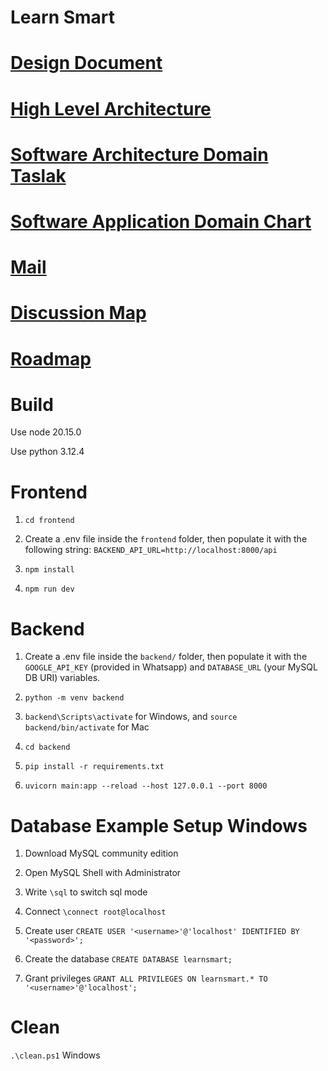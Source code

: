 # Learn Smart

# [Design Document](https://docs.google.com/document/d/1yBGZlqTAZuNbOirmpqzgfHXvrq4RJoF7VfEGX3V5clY/edit#heading=h.yr1n1w74g294)

# [High Level Architecture](https://app.diagrams.net/#G1Xt1IQutJySTuM8h47ZfxEwFGxCOxfnQR#%7B%22pageId%22%3A%22WgwmZhFJbQ_Y9UpnWUmw%22%7D)

# [Software Architecture Domain Taslak](https://docs.google.com/document/d/1h_BqT49P4DqD8VypANlMgdfN1WFtN8ua21FydvSJa9M/edit)

# [Software Application Domain Chart](https://app.diagrams.net/#G1dG1N9txHlM9Nq-ffLHRjDzezJM5rkmxY#%7B%22pageId%22%3A%22b5b7bab2-c9e2-2cf4-8b2a-24fd1a2a6d21%22%7D)

# [Mail](https://docs.google.com/document/d/1mu62y1eWLkKjPer3fI6g34gRVuPORGVI4WnqlDdkhW0/edit)

# [Discussion Map](https://docs.google.com/document/d/1OhDog1Vck4J2s1bXXQ-9e6eDtEOZcHduP9GsoGeX4aM/edit?usp=sharing)

# [Roadmap](https://docs.google.com/document/d/1RZOr8Z2wiJ9KE8IRMvFYCXnN--1jCvMNxdqoBKGoteU/edit?usp=sharing)

# Build

Use node 20.15.0

Use python 3.12.4

# Frontend

1. `cd frontend`

1. Create a .env file inside the `frontend` folder, then populate it with the following string: `BACKEND_API_URL=http://localhost:8000/api`

1. `npm install`

1. `npm run dev`

# Backend

1. Create a .env file inside the `backend/` folder, then populate it with the `GOOGLE_API_KEY` (provided in Whatsapp) and `DATABASE_URL` (your MySQL DB URI) variables.

1. `python -m venv backend`

1. `backend\Scripts\activate` for Windows, and `source backend/bin/activate` for Mac

1. `cd backend`

1. `pip install -r requirements.txt`

1. `uvicorn main:app --reload --host 127.0.0.1 --port 8000`

# Database Example Setup Windows

1. Download MySQL community edition

1. Open MySQL Shell with Administrator

1. Write `\sql` to switch sql mode

1. Connect `\connect root@localhost`

1. Create user `CREATE USER '<username>'@'localhost' IDENTIFIED BY '<password>';`

1. Create the database `CREATE DATABASE learnsmart;`

1. Grant privileges `GRANT ALL PRIVILEGES ON learnsmart.* TO '<username>'@'localhost';`

# Clean

`.\clean.ps1` Windows
